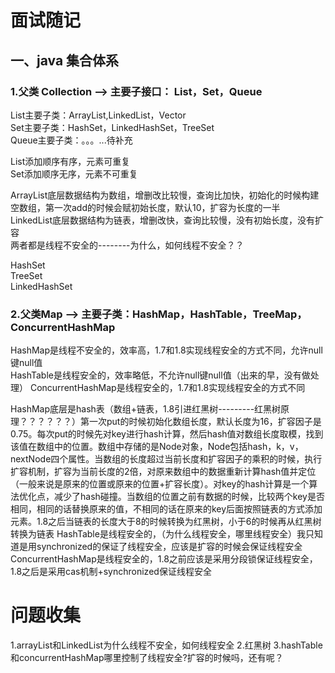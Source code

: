 # 面试随记

## 一、java 集合体系
### 1.父类 Collection --> 主要子接口： List，Set，Queue  
List主要子类：ArrayList,LinkedList，Vector  
Set主要子类：HashSet，LinkedHashSet，TreeSet  
Queue主要子类：。。。...待补充  

List添加顺序有序，元素可重复  
Set添加顺序无序，元素不可重复  

ArrayList底层数据结构为数组，增删改比较慢，查询比加快，初始化的时候构建空数组，第一次add的时候会赋初始长度，默认10，扩容为长度的一半  
LinkedList底层数据结构为链表，增删改快，查询比较慢，没有初始长度，没有扩容  
两者都是线程不安全的--------为什么，如何线程不安全？？  



HashSet  
TreeSet  
LinkedHashSet  


### 2.父类Map  --> 主要子类：HashMap，HashTable，TreeMap，ConcurrentHashMap
HashMap是线程不安全的，效率高，1.7和1.8实现线程安全的方式不同，允许null键null值  
HashTable是线程安全的，效率略低，不允许null键null值（出来的早，没有做处理）
ConcurrentHashMap是线程安全的，1.7和1.8实现线程安全的方式不同

HashMap底层是hash表（数组+链表，1.8引进红黑树---------红黑树原理？？？？？？）第一次put的时候初始化数组长度，默认长度为16，扩容因子是0.75。每次put的时候先对key进行hash计算，然后hash值对数组长度取模，找到该值在数组中的位置。数组中存储的是Node对象，Node包括hash，k，v，nextNode四个属性。当数组的长度超过当前长度和扩容因子的乘积的时候，执行扩容机制，扩容为当前长度的2倍，对原来数组中的数据重新计算hash值并定位（一般来说是原来的位置或原来的位置+扩容长度）。对key的hash计算是一个算法优化点，减少了hash碰撞。当数组的位置之前有数据的时候，比较两个key是否相同，相同的话替换原来的值，不相同的话在原来的key后面按照链表的方式添加元素。1.8之后当链表的长度大于8的时候转换为红黑树，小于6的时候再从红黑树转换为链表
HashTable是线程安全的，（为什么线程安全，哪里线程安全）我只知道是用synchronized的保证了线程安全，应该是扩容的时候会保证线程安全
ConcurrentHashMap是线程安全的，1.8之前应该是采用分段锁保证线程安全，1.8之后是采用cas机制+synchronized保证线程安全


# 问题收集
1.arrayList和LinkedList为什么线程不安全，如何线程安全
2.红黑树
3.hashTable和concurrentHashMap哪里控制了线程安全?扩容的时候吗，还有呢？

